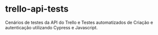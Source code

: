 # trello-api-tests
Cenários de testes da API do Trello e Testes automatizados de Criação e autenticação utilizando Cypress e Javascript.
